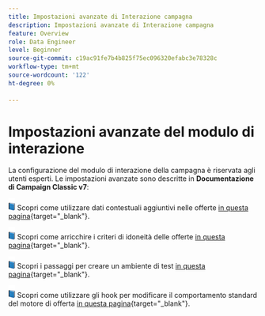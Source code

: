 ```yaml
---
title: Impostazioni avanzate di Interazione campagna
description: Impostazioni avanzate di Interazione campagna
feature: Overview
role: Data Engineer
level: Beginner
source-git-commit: c19ac91fe7b4b825f75ec096320efabc3e78328c
workflow-type: tm+mt
source-wordcount: '122'
ht-degree: 0%

---
```


# Impostazioni avanzate del modulo di interazione

La configurazione del modulo di interazione della campagna è riservata agli utenti esperti. Le impostazioni avanzate sono descritte in **Documentazione di Campaign Classic v7**:

![](../assets/do-not-localize/book.png) Scopri come utilizzare dati contestuali aggiuntivi nelle offerte [in questa pagina](https://experienceleague.adobe.com/docs/campaign-classic/using/managing-offers/advanced-parameters/additional-data.html){target=&quot;_blank&quot;}.

![](../assets/do-not-localize/book.png) Scopri come arricchire i criteri di idoneità delle offerte [in questa pagina](https://experienceleague.adobe.com/docs/campaign-classic/using/managing-offers/advanced-parameters/extension-example.html){target=&quot;_blank&quot;}.

![](../assets/do-not-localize/book.png) Scopri i passaggi per creare un ambiente di test  [in questa pagina](https://experienceleague.adobe.com/docs/campaign-classic/using/managing-offers/advanced-parameters/creating-a-test-environment.html){target=&quot;_blank&quot;}.

![](../assets/do-not-localize/book.png) Scopri come utilizzare gli hook per modificare il comportamento standard del motore di offerta [in questa pagina](https://experienceleague.adobe.com/docs/campaign-classic/using/managing-offers/advanced-parameters/hooks.html){target=&quot;_blank&quot;}.

